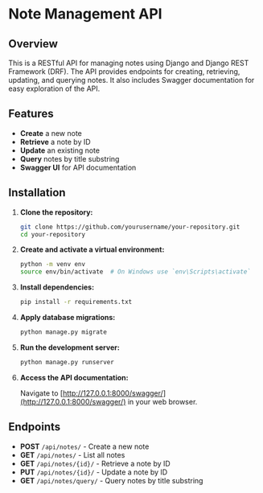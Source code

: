 # Note Management API

## Overview

This is a RESTful API for managing notes using Django and Django REST Framework (DRF). The API provides endpoints for creating, retrieving, updating, and querying notes. It also includes Swagger documentation for easy exploration of the API.

## Features

- **Create** a new note
- **Retrieve** a note by ID
- **Update** an existing note
- **Query** notes by title substring
- **Swagger UI** for API documentation

## Installation

1. **Clone the repository:**

    ```bash
    git clone https://github.com/yourusername/your-repository.git
    cd your-repository
    ```

2. **Create and activate a virtual environment:**

    ```bash
    python -m venv env
    source env/bin/activate  # On Windows use `env\Scripts\activate`
    ```

3. **Install dependencies:**

    ```bash
    pip install -r requirements.txt
    ```

4. **Apply database migrations:**

    ```bash
    python manage.py migrate
    ```

5. **Run the development server:**

    ```bash
    python manage.py runserver
    ```

6. **Access the API documentation:**

    Navigate to [http://127.0.0.1:8000/swagger/](http://127.0.0.1:8000/swagger/) in your web browser.

## Endpoints

- **POST** `/api/notes/` - Create a new note
- **GET** `/api/notes/` - List all notes
- **GET** `/api/notes/{id}/` - Retrieve a note by ID
- **PUT** `/api/notes/{id}/` - Update a note by ID
- **GET** `/api/notes/query/` - Query notes by title substring
